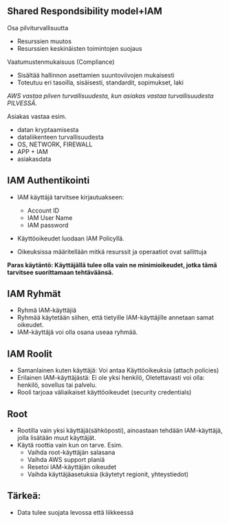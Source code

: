## Shared Respondsibility model+IAM

Osa pilviturvallisuutta
- Resurssien muutos
- Resurssien keskinäisten toimintojen suojaus

Vaatumustenmukaisuus (Compliance)
- Sisältää hallinnon asettamien suuntoviivojen mukaisesti
- Toteutuu eri tasoilla, sisäisesti, standardit, sopimukset, laki

*AWS vastaa pilven turvallisuudesta, kun asiakas vastaa turvallisuudesta PILVESSÄ.*

Asiakas vastaa esim.
- datan kryptaamisesta
- dataliikenteen turvallisuudesta
- OS, NETWORK, FIREWALL
- APP + IAM
- asiakasdata

## IAM Authentikointi

- IAM käyttäjä tarvitsee kirjautuakseen:
  - Account ID
  - IAM User Name
  - IAM password

- Käyttöoikeudet luodaan IAM Policyllä.
- Oikeuksissa määritellään mitkä resurssit ja operaatiot ovat sallittuja

**Paras käytäntö: Käyttäjällä tulee olla vain ne minimioikeudet, jotka tämä tarvitsee suorittamaan tehtäväänsä.**

## IAM Ryhmät
- Ryhmä IAM-käyttäjiä
- Ryhmää käytetään siihen, että tietyille IAM-käyttäjille annetaan samat oikeudet.
- IAM-käyttäjä voi olla osana useaa ryhmää.

## IAM Roolit
- Samanlainen kuten käyttäjä: Voi antaa Käyttöoikeuksia (attach policies)
- Erilainen IAM-käyttäjästä: Ei ole yksi henkilö, Oletettavasti voi olla: henkilö, sovellus tai palvelu.
- Rooli tarjoaa väliaikaiset käyttöoikeudet (security credentials)

## Root
- Rootilla vain yksi käyttäjä(sähköposti), ainoastaan tehdään IAM-käyttäjä, jolla lisätään muut käyttäjät.
- Käytä roottia vain kun on tarve. Esim.
    - Vaihda root-käyttäjän salasana
    - Vaihda AWS support planiä
    - Resetoi IAM-käyttäjän oikeudet
    - Vaihda käyttäjäasetuksia (käytetyt regionit, yhteystiedot)

## Tärkeä:
- Data tulee suojata levossa että liikkeessä


